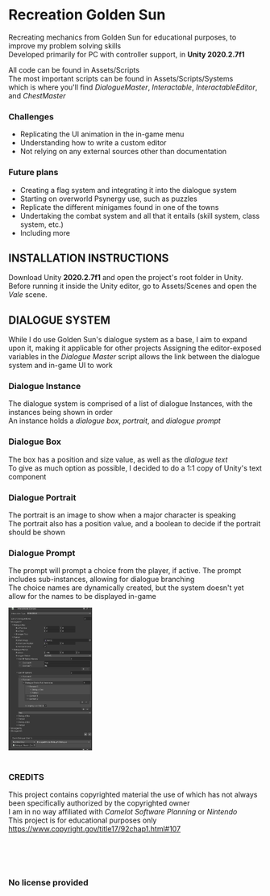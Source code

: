 # Recreation Golden Sun
Recreating mechanics from Golden Sun for educational purposes, to improve my problem solving skills
</br>
Developed primarily for PC with controller support, in **Unity 2020.2.7f1**

All code can be found in Assets/Scripts
</br>
The most important scripts can be found in Assets/Scripts/Systems
</br>
which is where you'll find *DialogueMaster*, *Interactable*, *InteractableEditor*, and *ChestMaster*

### Challenges
* Replicating the UI animation in the in-game menu
* Understanding how to write a custom editor
* Not relying on any external sources other than documentation

### Future plans
* Creating a flag system and integrating it into the dialogue system
* Starting on overworld Psynergy use, such as puzzles 
* Replicate the different minigames found in one of the towns
* Undertaking the combat system and all that it entails (skill system, class system, etc.)
* Including more

## INSTALLATION INSTRUCTIONS
Download Unity **2020.2.7f1** and open the project's root folder in Unity.
</br>
Before running it inside the Unity editor, go to Assets/Scenes and open the *Vale* scene.


## DIALOGUE SYSTEM
While I do use Golden Sun's dialogue system as a base, I aim to expand upon it, making it applicable for other projects
Assigning the editor-exposed variables in the *Dialogue Master* script allows the link between the dialogue system and in-game UI to work


### Dialogue Instance
The dialogue system is comprised of a list of dialogue Instances, with the instances being shown in order
</br>
An instance holds a *dialogue box*, *portrait*, and  *dialogue prompt*

### Dialogue Box
The box has a position and size value, as well as the *dialogue text*
</br>
To give as much option as possible, I decided to do a 1:1 copy of Unity's text component

### Dialogue Portrait
The portrait is an image to show when a major character is speaking
</br>
The portrait also has a position value, and a boolean to decide if the portrait should be shown

### Dialogue Prompt
The prompt will prompt a choice from the player, if active. The prompt includes sub-instances, allowing for dialogue branching
</br>
The choice names are dynamically created, but the system doesn't yet allow for the names to be displayed in-game

<img src="/Screenshots/Dialogue%20Editor.png" width="33%" height="33%" />


</br>
</br>

### CREDITS
This project contains copyrighted material the use of which has not always been specifically authorized by the copyrighted owner
</br>
I am in no way affiliated with *Camelot Software Planning* or *Nintendo*
</br>
This project is for educational purposes only
</br>
https://www.copyright.gov/title17/92chap1.html#107


</br>
</br>
</br>

### No license provided
